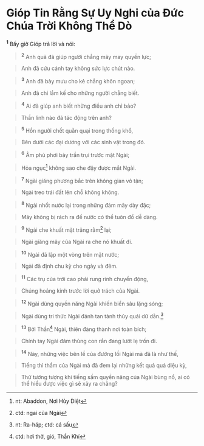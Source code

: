 # Gióp Tin Rằng Sự Uy Nghi của Đức Chúa Trời Không Thể Dò
<sup><b>1</b></sup> Bấy giờ Gióp trả lời và nói:


> <sup><b>2</b></sup> Anh quả đã giúp người chẳng mảy may quyền lực;
>


> Anh đã cứu cánh tay không sức lực chút nào.
>


> <sup><b>3</b></sup> Anh đã bày mưu cho kẻ chẳng khôn ngoan;
>


> Anh đã chỉ lắm kế cho những người chẳng biết.
>


> <sup><b>4</b></sup> Ai đã giúp anh biết những điều anh chỉ bảo?
>


> Thần linh nào đã tác động trên anh?
>


> <sup><b>5</b></sup> Hồn người chết quằn quại trong thống khổ,
>


> Bên dưới các đại dương với các sinh vật trong đó.
>


> <sup><b>6</b></sup> Âm phủ phơi bày trần trụi trước mặt Ngài;
>


> Hỏa ngục[^1-ab7c6325-e80b-4644-afd0-1dae66250b00] không sao che đậy được mắt Ngài.
>


> <sup><b>7</b></sup> Ngài giăng phương bắc trên không gian vô tận;
>


> Ngài treo trái đất lên chỗ không không.
>


> <sup><b>8</b></sup> Ngài nhốt nước lại trong những đám mây dày đặc;
>


> Mây không bị rách ra để nước có thể tuôn đổ dễ dàng.
>


> <sup><b>9</b></sup> Ngài che khuất mặt trăng rằm[^2-ab7c6325-e80b-4644-afd0-1dae66250b00] lại;
>


> Ngài giăng mây của Ngài ra che nó khuất đi.
>


> <sup><b>10</b></sup> Ngài đã lập một vòng trên mặt nước;
>


> Ngài đã định chu kỳ cho ngày và đêm.
>


> <sup><b>11</b></sup> Các trụ của trời cao phải rung rinh chuyển động,
>


> Chúng hoảng kinh trước lời quở trách của Ngài.
>


> <sup><b>12</b></sup> Ngài dùng quyền năng Ngài khiến biển sâu lặng sóng;
>


> Ngài dùng tri thức Ngài đánh tan tành thủy quái dữ dằn.[^3-ab7c6325-e80b-4644-afd0-1dae66250b00]
>


> <sup><b>13</b></sup> Bởi Thần[^4-ab7c6325-e80b-4644-afd0-1dae66250b00] Ngài, thiên đàng thành nơi toàn bích;
>


> Chính tay Ngài đâm thủng con rắn đang lướt lẹ trốn đi.
>


> <sup><b>14</b></sup> Này, những việc bên lề của đường lối Ngài mà đã là như thế,
>


> Tiếng thì thầm của Ngài mà đã đem lại những kết quả quá diệu kỳ,
>


> Thử tưởng tượng khi tiếng sấm quyền năng của Ngài bùng nổ, ai có thể hiểu được việc gì sẽ xảy ra chăng?
>

[^1-ab7c6325-e80b-4644-afd0-1dae66250b00]: nt: Abaddon, Nơi Hủy Diệt
[^2-ab7c6325-e80b-4644-afd0-1dae66250b00]: ctd: ngai của Ngài
[^3-ab7c6325-e80b-4644-afd0-1dae66250b00]: nt: Ra-háp; ctd: cá sấu
[^4-ab7c6325-e80b-4644-afd0-1dae66250b00]: ctd: hơi thở, gió, Thần Khí